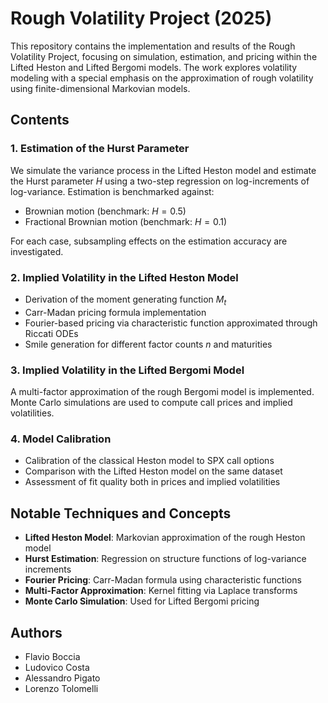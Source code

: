 # Rough Volatility Project (2025)

This repository contains the implementation and results of the Rough Volatility Project, focusing on simulation, estimation, and pricing within the Lifted Heston and Lifted Bergomi models. The work explores volatility modeling with a special emphasis on the approximation of rough volatility using finite-dimensional Markovian models.

## Contents

### 1. Estimation of the Hurst Parameter

We simulate the variance process in the Lifted Heston model and estimate the Hurst parameter $H$ using a two-step regression on log-increments of log-variance. Estimation is benchmarked against:

- Brownian motion (benchmark: $H = 0.5$)
- Fractional Brownian motion (benchmark: $H = 0.1$)

For each case, subsampling effects on the estimation accuracy are investigated.

### 2. Implied Volatility in the Lifted Heston Model

- Derivation of the moment generating function $M_t$
- Carr-Madan pricing formula implementation
- Fourier-based pricing via characteristic function approximated through Riccati ODEs
- Smile generation for different factor counts $n$ and maturities

### 3. Implied Volatility in the Lifted Bergomi Model

A multi-factor approximation of the rough Bergomi model is implemented. Monte Carlo simulations are used to compute call prices and implied volatilities.

### 4. Model Calibration

- Calibration of the classical Heston model to SPX call options
- Comparison with the Lifted Heston model on the same dataset
- Assessment of fit quality both in prices and implied volatilities

## Notable Techniques and Concepts

- **Lifted Heston Model**: Markovian approximation of the rough Heston model
- **Hurst Estimation**: Regression on structure functions of log-variance increments
- **Fourier Pricing**: Carr-Madan formula using characteristic functions
- **Multi-Factor Approximation**: Kernel fitting via Laplace transforms
- **Monte Carlo Simulation**: Used for Lifted Bergomi pricing

## Authors

- Flavio Boccia  
- Ludovico Costa  
- Alessandro Pigato  
- Lorenzo Tolomelli
